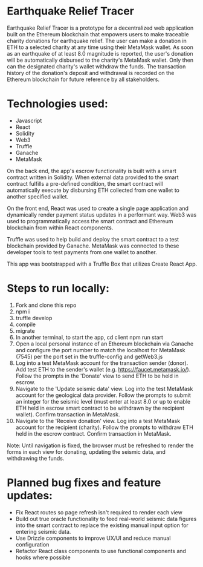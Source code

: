 # Earthquake Relief Tracer

Earthquake Relief Tracer is a prototype for a decentralized web application built on the Ethereum blockchain that empowers users to make traceable charity donations for earthquake relief. The user can make a donation in ETH to a selected charity at any time using their MetaMask wallet. As soon as an earthquake of at least 8.0 magnitude is reported, the user's donation will be automatically disbursed to the charity's MetaMask wallet. Only then can the designated charity's wallet withdraw the funds. The transaction history of the donation's deposit and withdrawal is recorded on the Ethereum blockchain for future reference by all stakeholders.

# Technologies used:

- Javascript
- React
- Solidity
- Web3
- Truffle
- Ganache
- MetaMask

On the back end, the app's escrow functionality is built with a smart contract written in Solidity. When external data provided to the smart contract fulfills a pre-defined condition, the smart contract will automatically execute by disbursing ETH collected from one wallet to another specified wallet.

On the front end, React was used to create a single page application and dynamically render payment status updates in a performant way. Web3 was used to programmatically access the smart contract and Ethereum blockchain from within React components.

Truffle was used to help build and deploy the smart contract to a test blockchain provided by Ganache. MetaMask was connected to these developer tools to test payments from one wallet to another.

This app was bootstrapped with a Truffle Box that utilizes Create React App.

# Steps to run locally:

1. Fork and clone this repo
2. npm i
3. truffle develop
4. compile
5. migrate
6. In another terminal, to start the app, cd client npm run start
7. Open a local personal instance of an Ethereum blockchain via Ganache and configure the port number to match the localhost for MetaMask (7545) per the port set in the truffle-config and getWeb3.js
8. Log into a test MetaMask account for the transaction sender (donor). Add test ETH to the sender's wallet (e.g. https://faucet.metamask.io/). Follow the prompts in the 'Donate' view to send ETH to be held in escrow.
9. Navigate to the 'Update seismic data' view. Log into the test MetaMask account for the geological data provider. Follow the prompts to submit an integer for the seismic level (must enter at least 8.0 or up to enable ETH held in escrow smart contract to be withdrawn by the recipient wallet). Confirm transaction in MetaMask.
10. Navigate to the 'Receive donation' view. Log into a test MetaMask account for the recipient (charity). Follow the prompts to withdraw ETH held in the escrow contract. Confirm transaction in MetaMask.

Note: Until navigation is fixed, the browser must be refreshed to render the forms in each view for donating, updating the seismic data, and withdrawing the funds.

# Planned bug fixes and feature updates:

- Fix React routes so page refresh isn't required to render each view
- Build out true oracle functionality to feed real-world seismic data figures into the smart contract to replace the existing manual input option for entering seismic data.
- Use Drizzle components to improve UX/UI and reduce manual configuration
- Refactor React class components to use functional components and hooks where possible
